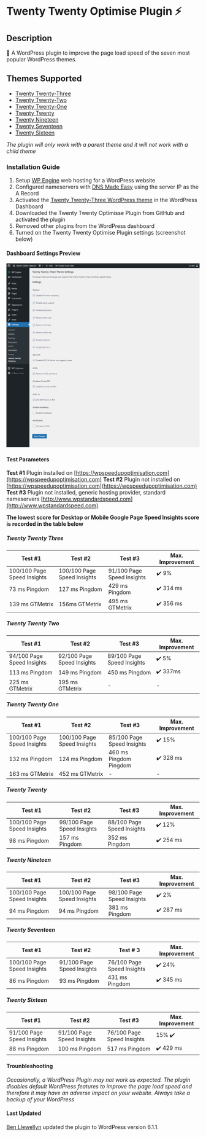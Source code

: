# Twenty Twenty Optimise Plugin :zap:

## Description
:rainbow: A WordPress plugin to improve the page load speed of the seven most popular WordPress themes.

## Themes Supported
* [Twenty Twenty-Three](https://en-gb.wordpress.org/themes/twentytwentythree/)
* [Twenty Twenty-Two](https://en-gb.wordpress.org/themes/twentytwentytwo/)
* [Twenty Twenty-One](https://en-gb.wordpress.org/themes/twentytwentyone/)
* [Twenty Twenty](https://en-gb.wordpress.org/themes/twentytwenty/)
* [Twenty Nineteen](https://en-gb.wordpress.org/themes/twentynineteen/)
* [Twenty Seventeen](https://en-gb.wordpress.org/themes/twentyseventeen/)
* [Twenty Sixteen](https://en-gb.wordpress.org/themes/twentysixteen/)

_The plugin will only work with a parent theme and it will not work with a child theme_

### Installation Guide
1. Setup [WP Engine](https://wpengine.com) web hosting for a WordPress website
2. Configured nameservers with [DNS Made Easy](https://dnsmadeeasy.com) using the server IP as the A Record
3. Activated the [Twenty Twenty-Three WordPress theme](https://en-gb.wordpress.org/themes/twentytwentyone/) in the WordPress Dashboard
4. Downloaded the Twenty Twenty Optimisse Plugin from GitHub and activated the plugin
5. Removed other plugins from the WordPress dashboard
6. Turned on the Twenty Twenty Optimise Plugin settings (screenshot below)

#### Dashboard Settings Preview
![Settings Preview In WordPress Dashboard](https://github.com/slibdesign/twentytwentyoptimise/blob/master/screenshot/twentytwentyoptimisewppluginscreenshot.png)

#### Test Parameters

**Test #1** Plugin installed on [https://wpspeedupoptimisation.com](https://wpspeedupoptimisation.com)
**Test #2** Plugin not installed on [https://wpspeedupoptimisation.com](https://wpspeedupoptimisation.com)
**Test #3** Plugin not installed, generic hosting provider, standard nameservers [http://www.wpstandardspeed.com](http://www.wpstandardspeed.com)

__The lowest score for Desktop or Mobile Google Page Speed Insights score is recorded in the table below__

##### Twenty Twenty Three

Test #1  | Test #2 | Test #3 | Max. Improvement
----------------- | -------------------- | ----------------------- | -----------------------
100/100 Page Speed Insights | 100/100 Page Speed Insights | 91/100 Page Speed Insights | :heavy_check_mark: 9%
73 ms Pingdom | 127 ms Pingdom | 429 ms Pingdom | :heavy_check_mark: 314 ms
139 ms GTMetrix | 156ms GTMetrix | 495 ms GTMetrix | :heavy_check_mark: 356 ms

##### Twenty Twenty Two

Test #1  | Test #2 | Test #3 | Max. Improvement
----------------- | -------------------- | -------------------- | -------------------- 
94/100 Page Speed Insights | 92/100 Page Speed Insights | 89/100 Page Speed Insights | :heavy_check_mark: 5%
113 ms Pingdom | 149 ms Pingdom | 450 ms Pingdom | :heavy_check_mark: 337ms
225 ms GTMetrix | 195 ms GTMetrix | - | -

##### Twenty Twenty One

Test #1 | Test #2 | Test #3 | Max. Improvement
----------------- | -------------------- | -------------------- | --------------------
100/100 Page Speed Insights | 100/100 Page Speed Insights | 85/100 Page Speed Insights | :heavy_check_mark: 15%
132 ms Pingdom | 124 ms Pingdom | 460 ms Pingdom Pingdom | :heavy_check_mark: 328 ms
163 ms GTMetrix | 452 ms GTMetrix | - | -

##### Twenty Twenty 

Test #1 | Test #2 | Test #3 | Max. Improvement
----------------- | --------------------| --------------------| --------------------
100/100 Page Speed Insights | 99/100 Page Speed Insights | 88/100 Page Speed Insights | :heavy_check_mark: 12%
98 ms Pingdom | 157 ms Pingdom | 352 ms Pingdom | :heavy_check_mark: 254 ms

##### Twenty Nineteen

Test #1 | Test #2 | Test #3 | Max. Improvement
----------------- | -------------------- | -------------------- | --------------------
100/100 Page Speed Insights | 100/100 Page Speed Insights | 98/100 Page Speed Insights | :heavy_check_mark: 2%
94 ms Pingdom | 94 ms Pingdom | 381 ms Pingdom | :heavy_check_mark: 287 ms

##### Twenty Seventeen

Test #1 | Test #2 | Test # 3 | Max. Improvement
----------------- | -------------------- | -------------------- | --------------------
100/100 Page Speed Insights | 91/100 Page Speed Insights | 76/100 Page Speed Insights | :heavy_check_mark: 24% 
86 ms Pingdom | 93 ms Pingdom | 431 ms Pingdom | :heavy_check_mark: 345 ms

##### Twenty Sixteen

Test #1 | Test #2 | Test #3 | Max. Improvement
----------------- | -------------------- | -------------------- | --------------------
91/100 Page Speed Insights | 91/100 Page Speed Insights | 76/100 Page Speed Insights | 15% :heavy_check_mark:
88 ms Pingdom | 100 ms Pingdom  | 517 ms Pingdom | :heavy_check_mark: 429 ms

#### Trounbleshooting
_Occasionally, a WordPress Plugin may not work as expected. The plugin disables default WordPress features to improve the page load speed and therefore it may have an adverse impact on your website. Always take a backup of your WordPress_

#### Last Updated
[Ben Llewellyn](https://www.slibdesign.com) updated the plugin to WordPress version 6.1.1.





